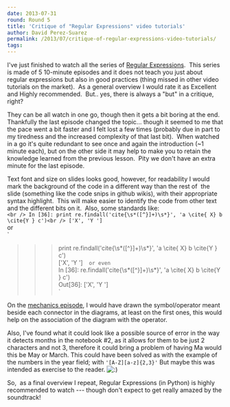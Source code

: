 ```yaml
---
date: 2013-07-31
round: Round 5
title: 'Critique of "Regular Expressions" video tutorials'
author: David Perez-Suarez
permalink: /2013/07/critique-of-regular-expressions-video-tutorials/
tags:
---
```

I've just finished to watch all the series of [Regular Expressions][1].  This series is made of 5 10-minute episodes and it does not teach you just about regular expressions but also in good practices (thing missed in other video tutorials on the market).  As a general overview I would rate it as Excellent and Highly recommended.  But.. yes, there is always a "but" in a critique, right?

They can be all watch in one go, though then it gets a bit boring at the end.  Thankfully the last episode changed the topic... though it seemed to me that the pace went a bit faster and I felt lost a few times (probably due in part to my tiredness and the increased complexity of that last bit).  When watched in a go it's quite redundant to see once and again the introduction (~1 minute each), but on the other side it may help to make you to retain the knowledge learned from the previous lesson.  Pity we don't have an extra minute for the last episode.

Text font and size on slides looks good, however, for readability I would mark the background of the code in a different way than the rest of  the slide (something like the code snips in github wikis), with their appropriate syntax highlight.  This will make easier to identify the code from other text and the different bits on it.  Also, some standards like:  
`<br />
In [36]: print re.findall('cite{\s*([^}]+)\s*}', 'a \cite{ X} b \cite{Y } c')<br />
['X', 'Y ']`  
or  
`<br />
>>> print re.findall('cite{\s*([^}]+)\s*}', 'a \cite{ X} b \cite{Y } c')<br />
['X', 'Y ']`  
or even  
`<br />
In [36]: re.findall('cite{\s*([^}]+)\s*}', 'a \cite{ X} b \cite{Y } c')<br />
Out[36]: ['X', 'Y ']<br />
`

On the [mechanics episode][2], I would have drawn the symbol/operator meant beside each connector in the diagrams, at least on the first ones, this would help on the association of the diagram with the operator.

Also, I've found what it could look like a possible source of error in the way it detects months in the notebook #2, as it allows for them to be just 2 characters and not 3, therefore it could bring a problem of having Ma would this be May or March. This could have been solved as with the example of the numbers in the year field; with `'[A-Z][a-z]{2,3}'` But maybe this was intended as exercise to the reader. <img src="http://localhost:8080/wp-includes/images/smilies/icon_smile.gif" alt=":)" class="wp-smiley" />

So,  as a final overview I repeat, Regular Expressions (in Python) is highly recommended to watch --- though don't expect to get really amazed by the soundtrack!

 [1]: http://software-carpentry.org/v4/regexp/index.html "regexp"
 [2]: http://software-carpentry.org/v4/regexp/mechanics.html "regexp-mechanics"

